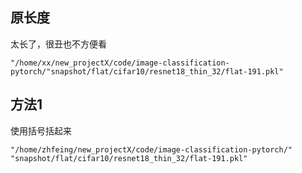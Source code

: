 ## 原长度
太长了，很丑也不方便看
```language
"/home/xx/new_projectX/code/image-classification-pytorch/"snapshot/flat/cifar10/resnet18_thin_32/flat-191.pkl"
```

## 方法1
使用括号括起来
```language
"/home/zhfeing/new_projectX/code/image-classification-pytorch/"
"snapshot/flat/cifar10/resnet18_thin_32/flat-191.pkl"
```


